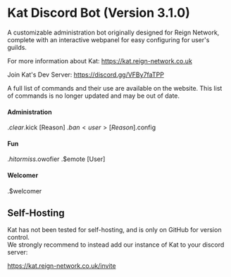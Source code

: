 # Kat Discord Bot (Version 3.1.0) 
A customizable administration bot originally designed for Reign Network, complete with an interactive webpanel for easy configuring for user's guilds.

For more information about Kat: https://kat.reign-network.co.uk

Join Kat's Dev Server: https://discord.gg/VFBy7faTPP

A full list of commands and their use are available on the website. This list of commands is no longer updated and may be out of date.

#### Administration
 .$clear
 .$kick <user> [Reason]
 .$ban <user> [Reason]
 .$config

#### Fun
 .$hitormiss
 .$owofier
 .$emote <action> [User]

#### Welcomer
 .$welcomer

## Self-Hosting
Kat has not been tested for self-hosting, and is only on GitHub for version control. \
We strongly recommend to instead add our instance of Kat to your discord server:

https://kat.reign-network.co.uk/invite

